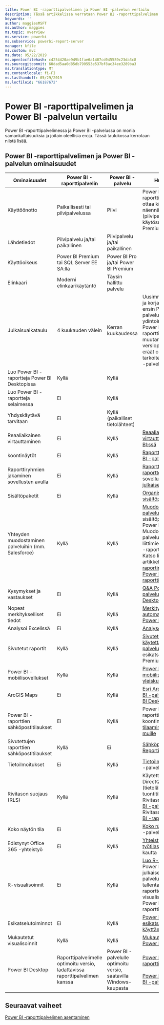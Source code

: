 ```yaml
---
title: Power BI -raporttipalvelimen ja Power BI -palvelun vertailu
description: Tässä artikkelissa verrataan Power BI -raporttipalvelimen ja Power BI -palvelun ominaisuuksia.
keywords: ''
author: maggiesMSFT
ms.author: maggies
ms.topic: overview
ms.service: powerbi
ms.subservice: powerbi-report-server
manager: kfile
ms.custom: mvc
ms.date: 05/22/2019
ms.openlocfilehash: c4254420ae949b1fae6a1407cd045589c23da3c8
ms.sourcegitcommit: 60dad5aa0d85db790553e537bf8ac34ee3289ba3
ms.translationtype: MT
ms.contentlocale: fi-FI
ms.lasthandoff: 05/29/2019
ms.locfileid: "66187672"
---
```

# <a name="comparing-power-bi-report-server-and-the-power-bi-service"></a>Power BI -raporttipalvelimen ja Power BI -palvelun vertailu

Power BI -raporttipalvelimessa ja Power BI -palvelussa on monia samankaltaisuuksia ja joitain oleellisia eroja. Tässä taulukossa kerrotaan niistä lisää.

## <a name="features-of-power-bi-report-server-and-the-power-bi-service"></a>Power BI -raporttipalvelimen ja Power BI -palvelun ominaisuudet

| Ominaisuudet | Power BI -raporttipalvelin | Power BI -palvelu | Huomautukset |
|---------|---------|---------|---------|
| Käyttöönotto | Paikallisesti tai pilvipalvelussa | Pilvi | Power BI -raporttipalvelin voidaan ottaa käyttöön Azure-näennäiskoneissa (pilvipalvelussa), mikäli käytössä on Power BI Premium -käyttöoikeus |
| Lähdetiedot | Pilvipalvelu ja/tai paikallinen | Pilvipalvelu ja/tai paikallinen |  |
| Käyttöoikeus | Power BI Premium tai SQL Server EE SA:lla | Power BI Pro ja/tai Power BI Premium | |  
| Elinkaari | Moderni elinkaarikäytäntö | Täysin hallittu palvelu |  |
| Julkaisuaikataulu | 4 kuukauden välein | Kerran kuukaudessa | Uusimmat ominaisuudet ja korjaukset julkaistaan ensin Power BI -palvelussa. Useimmat ydintoiminnot julkaistaan Power BI -raporttipalvelimessa muutaman versiopäivityksen sisällä; eräät ominaisuudet on tarkoitettu vain Power BI -palveluun. |
| Luo Power BI -raportteja Power BI Desktopissa | Kyllä | Kyllä |  |
| Luo Power BI -raportteja selaimessa | Ei | Kyllä |  |
| Yhdyskäytävä tarvitaan | Ei | Kyllä (paikalliset tietolähteet) |  |
| Reaaliaikainen virtauttaminen | Ei | Kyllä | [Reaaliaikainen virtauttaminen Power BI:ssä](../service-real-time-streaming.md) |
| koontinäytöt | Ei | Kyllä | [Raporttinäkymät Power BI -palvelussa](../consumer/end-user-dashboards.md) |
| Raporttiryhmien jakaminen sovellusten avulla | Ei | Kyllä | [Raporttinäkymiä ja raportteja sisältävien sovellusten luominen ja julkaiseminen](../service-create-distribute-apps.md) |
| Sisältöpaketit | Ei | Kyllä | [Organisaation sisältöpaketit: Johdanto](../service-organizational-content-pack-introduction.md) |
| Yhteyden muodostaminen palveluihin (mm. Salesforce) | Kyllä | Kyllä | [Muodosta yhteys palveluihin, joita käytät](../service-connect-to-services.md) sisältöpakettien avulla Power BI -palvelussa. Muodosta yhteys palveluihin sertifioitujen liittimien avulla Power BI -raporttipalvelimessa. Katso lisätietoja artikkelista [Power BI -raportin tietolähteet Power BI -raporttipalvelimessa](data-sources.md). |
| Kysymykset ja vastaukset | Ei | Kyllä | [Q&A Power BI -palvelussa ja Power BI Desktopissa](../power-bi-tutorial-q-and-a.md) 
| Nopeat merkitykselliset tiedot | Ei | Kyllä | [Merkityksellisten tietojen automaattinen luominen Power BI:llä](../consumer/end-user-insights.md) |
| Analysoi Excelissä | Ei | Kyllä | [Analysoi Excelissä](../service-analyze-in-excel.md) 
| Sivutetut raportit | Kyllä | Kyllä | [Sivutetut raportit ovat käytettävissä Power BI -palvelussa](../paginated-reports-report-builder-power-bi.md) esikatselutilassa Premium-kapasiteetissa |
| Power BI -mobiilisovellukset | Kyllä | Kyllä | [Power BI -mobiilisovellusten yleiskuva](../consumer/mobile/mobile-apps-for-mobile-devices.md) |
| ArcGIS Maps | Ei | Kyllä | [Esri ArcGIS Maps Power BI -palvelussa ja Power BI Desktopissa](../visuals/power-bi-visualization-arcgis.md) |
| Power BI -raporttien sähköpostitilaukset | Ei | Kyllä | Power BI -palvelun raporttien tai koontinäyttöjen [tilaaminen itsellesi ja muille](../service-report-subscribe.md) |
| Sivutettujen raporttien sähköpostitilaukset | Kyllä | Ei | [Sähköpostitoimitus Reporting Servicesissä](https://docs.microsoft.com/sql/reporting-services/subscriptions/e-mail-delivery-in-reporting-services)  |
| Tietoilmoitukset | Ei | Kyllä | [Tietoilmoitukset](../service-set-data-alerts.md) Power BI -palvelussa
| Rivitason suojaus (RLS) | Kyllä | Kyllä | Käytettävissä sekä DirectQuery- (tietolähde) että tuontitilassa <br>Rivitason suojaus [Power BI -palvelussa](../service-admin-rls.md) <br>Rivitason suojaus [Power BI -raporttipalvelimessa](row-level-security-report-server.md) |
| Koko näytön tila | Ei | Kyllä | [Koko näytön tila](../consumer/end-user-focus.md) Power BI -palvelussa |
| Edistynyt Office 365 -yhteistyö | Ei | Kyllä | [Yhteistyö sovelluksen työtilassa](../service-collaborate-power-bi-workspace.md) Office 365:n kautta |
| R-visualisoinnit | Ei | Kyllä | [Luo R-visualisoinnit](../desktop-r-visuals.md) Power BI Desktopissa ja julkaise ne Power BI -palvelussa. Et voi tallentaa Power BI -raportteja R-visualisointien kanssa Power BI -raporttipalvelimeen.  |
| Esikatselutoiminnot | Ei | Kyllä | [Power BI:n esikatseluominaisuuksien käyttäminen](../consumer/end-user-preview-features.md) |
| Mukautetut visualisoinnit | Kyllä | Kyllä | [Mukautetut visualisoinnit Power BI:ssä](../power-bi-custom-visuals.md) |
| Power BI Desktop | Raporttipalvelimelle optimoitu versio, ladattavissa raporttipalvelimen kanssa | Power BI -palvelulle optimoitu versio, saatavilla Windows-kaupasta | [Power BI Desktop raporttipalvelimelle](https://powerbi.microsoft.com/report-server/) <br><br> [Power BI Desktop Power BI -palvelulle](http://aka.ms/pbidesktopstore) |

## <a name="next-steps"></a>Seuraavat vaiheet

[Power BI -raporttipalvelimen asentaminen](install-report-server.md)  
